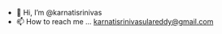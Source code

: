 - 👋 Hi, I’m @karnatisrinivas
- 📫 How to reach me ...  karnatisrinivasulareddy@gmail.com

<!---
karnatisrinivas/karnatisrinivas is a ✨ special ✨ repository because its `README.md` (this file) appears on your GitHub profile.
You can click the Preview link to take a look at your changes.
--->
